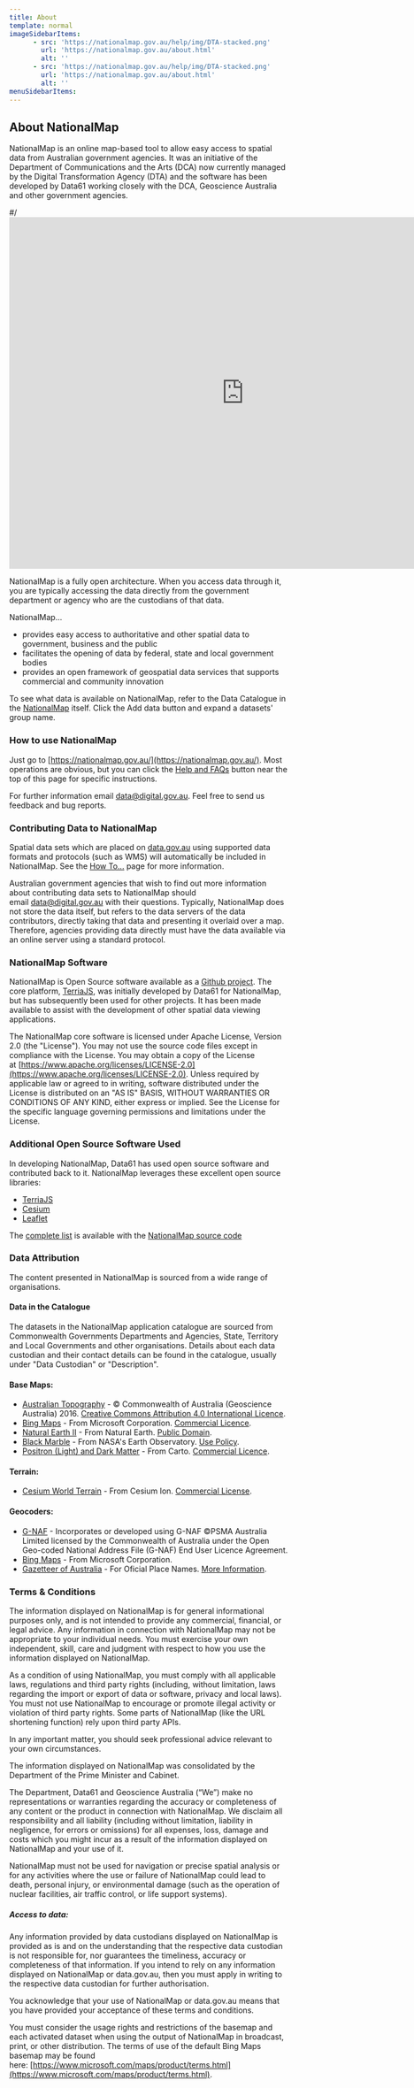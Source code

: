 ```yaml
---
title: About
template: normal
imageSidebarItems: 
      - src: 'https://nationalmap.gov.au/help/img/DTA-stacked.png'
        url: 'https://nationalmap.gov.au/about.html'
        alt: ''
      - src: 'https://nationalmap.gov.au/help/img/DTA-stacked.png'
        url: 'https://nationalmap.gov.au/about.html'
        alt: ''
menuSidebarItems:
---
```


## About NationalMap

NationalMap is an online map-based tool to allow easy access to spatial data from Australian government agencies. It was an initiative of the Department of Communications and the Arts (DCA) now currently managed by the Digital Transformation Agency (DTA) and the software has been developed by Data61 working closely with the DCA, Geoscience Australia and other government agencies.

#/<iframe width="848" height="636" src="https://www.youtube.com/embed/gsEAq0x0xh4" frameborder="0" allow="accelerometer; autoplay; encrypted-media; gyroscope; picture-in-picture" allowfullscreen></iframe>

NationalMap is a fully open architecture. When you access data through it, you are typically accessing the data directly from the government department or agency who are the custodians of that data.

NationalMap...

- provides easy access to authoritative and other spatial data to government, business and the public
- facilitates the opening of data by federal, state and local government bodies
- provides an open framework of geospatial data services that supports commercial and community innovation

To see what data is available on NationalMap, refer to the Data Catalogue in the [NationalMap](https://nationalmap.gov.au/) itself. Click the Add data button and expand a datasets' group name.

### How to use NationalMap

Just go to [https://nationalmap.gov.au/](https://nationalmap.gov.au/). Most operations are obvious, but you can click the [Help and FAQs](https://nationalmap.gov.au/help/help.html) button near the top of this page for specific instructions.

For further information email [data@digital.gov.au](mailto:data@digital.gov.au). Feel free to send us feedback and bug reports.

### Contributing Data to NationalMap

Spatial data sets which are placed on [data.gov.au](https://data.gov.au/) using supported data formats and protocols (such as WMS) will automatically be included in NationalMap. See the [How To...](https://nationalmap.gov.au/help/help.html) page for more information.

Australian government agencies that wish to find out more information about contributing data sets to NationalMap should email [data@digital.gov.au](mailto:data@digital.gov.au) with their questions. Typically, NationalMap does not store the data itself, but refers to the data servers of the data contributors, directly taking that data and presenting it overlaid over a map. Therefore, agencies providing data directly must have the data available via an online server using a standard protocol.

### NationalMap Software

NationalMap is Open Source software available as a [Github project](https://github.com/TerriaJS/nationalmap). The core platform, [TerriaJS](https://github.com/TerriaJS/terriajs), was initially developed by Data61 for NationalMap, but has subsequently been used for other projects. It has been made available to assist with the development of other spatial data viewing applications.

The NationalMap core software is licensed under Apache License, Version 2.0 (the "License"). You may not use the source code files except in compliance with the License. You may obtain a copy of the License at [https://www.apache.org/licenses/LICENSE-2.0](https://www.apache.org/licenses/LICENSE-2.0). Unless required by applicable law or agreed to in writing, software distributed under the License is distributed on an "AS IS" BASIS, WITHOUT WARRANTIES OR CONDITIONS OF ANY KIND, either express or implied. See the License for the specific language governing permissions and limitations under the License.

### Additional Open Source Software Used

In developing NationalMap, Data61 has used open source software and contributed back to it. NationalMap leverages these excellent open source libraries:

- [TerriaJS](https://github.com/TerriaJS/terriajs)
- [Cesium](https://cesiumjs.org/)
- [Leaflet](https://leafletjs.com/)

The [complete list](https://github.com/TerriaJS/nationalmap/blob/master/LICENSE.md) is available with the [NationalMap source code](https://github.com/TerriaJS/nationalmap)

### Data Attribution

The content presented in NationalMap is sourced from a wide range of organisations.

#### Data in the Catalogue

The datasets in the NationalMap application catalogue are sourced from Commonwealth Governments Departments and Agencies, State, Territory and Local Governments and other organisations. Details about each data custodian and their contact details can be found in the catalogue, usually under "Data Custodian" or "Description".

#### Base Maps:

- [Australian Topography](https://data.gov.au/dataset/australian-topographic-base-map-web-mercator-wms) - © Commonwealth of Australia (Geoscience Australia) 2016. [Creative Commons Attribution 4.0 International Licence](https://creativecommons.org/licenses/by/4.0/).
- [Bing Maps](https://www.microsoft.com/en-us/maps/) - From Microsoft Corporation. [Commercial Licence](https://www.microsoft.com/en-us/maps/product).
- [Natural Earth II](https://www.naturalearthdata.com/downloads/10m-raster-data/10m-natural-earth-2/) - From Natural Earth. [Public Domain](https://www.naturalearthdata.com/about/terms-of-use/).
- [Black Marble](https://earthobservatory.nasa.gov/Features/NightLights) - From NASA's Earth Observatory. [Use Policy](https://earthobservatory.nasa.gov/image-use-policy).
- [Positron (Light) and Dark Matter](https://carto.com/location-data-services/basemaps/) - From Carto. [Commercial Licence](https://carto.com/location-data-services/basemaps/).

#### Terrain:

- [Cesium World Terrain](https://cesium.com/content/cesium-world-terrain/) - From Cesium Ion. [Commercial License](https://cesium.com/legal/terms-of-service/).

#### Geocoders:

- [G-NAF](https://data.gov.au/dataset/geocoded-national-address-file-g-naf) - Incorporates or developed using G-NAF ©PSMA Australia Limited licensed by the Commonwealth of Australia under the Open Geo-coded National Address File (G-NAF) End User Licence Agreement.
- [Bing Maps](https://www.microsoft.com/en-us/maps/) - From Microsoft Corporation.
- [Gazetteer of Australia](https://ecat.ga.gov.au/geonetwork/srv/eng/catalog.search#/metadata/e19a92fa-257c-159d-e044-00144fdd4fa6) - For Oficial Place Names. [More Information](https://s3-ap-southeast-2.amazonaws.com/fsdf.placenames/DPS/Composite+Gazetteer+DPS.pdf).

### Terms & Conditions

The information displayed on NationalMap is for general informational purposes only, and is not intended to provide any commercial, financial, or legal advice. Any information in connection with NationalMap may not be appropriate to your individual needs. You must exercise your own independent, skill, care and judgment with respect to how you use the information displayed on NationalMap.

As a condition of using NationalMap, you must comply with all applicable laws, regulations and third party rights (including, without limitation, laws regarding the import or export of data or software, privacy and local laws). You must not use NationalMap to encourage or promote illegal activity or violation of third party rights. Some parts of NationalMap (like the URL shortening function) rely upon third party APIs.

In any important matter, you should seek professional advice relevant to your own circumstances.

The information displayed on NationalMap was consolidated by the Department of the Prime Minister and Cabinet.

The Department, Data61 and Geoscience Australia (“We”) make no representations or warranties regarding the accuracy or completeness of any content or the product in connection with NationalMap. We disclaim all responsibility and all liability (including without limitation, liability in negligence, for errors or omissions) for all expenses, loss, damage and costs which you might incur as a result of the information displayed on NationalMap and your use of it.

NationalMap must not be used for navigation or precise spatial analysis or for any activities where the use or failure of NationalMap could lead to death, personal injury, or environmental damage (such as the operation of nuclear facilities, air traffic control, or life support systems).

##### Access to data:

Any information provided by data custodians displayed on NationalMap is provided as is and on the understanding that the respective data custodian is not responsible for, nor guarantees the timeliness, accuracy or completeness of that information. If you intend to rely on any information displayed on NationalMap or data.gov.au, then you must apply in writing to the respective data custodian for further authorisation.

You acknowledge that your use of NationalMap or data.gov.au means that you have provided your acceptance of these terms and conditions.

You must consider the usage rights and restrictions of the basemap and each activated dataset when using the output of NationalMap in broadcast, print, or other distribution. The terms of use of the default Bing Maps basemap may be found here: [https://www.microsoft.com/maps/product/terms.html](https://www.microsoft.com/maps/product/terms.html).